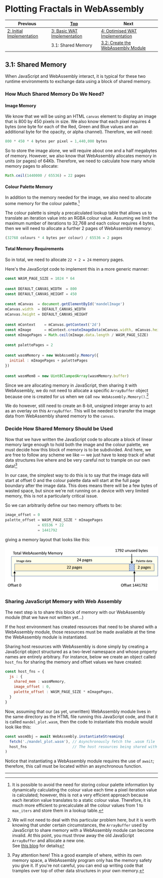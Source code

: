 # Plotting Fractals in WebAssembly

| Previous | [Top](/chriswhealy/plotting-fractals-in-webassembly) | Next
|---|---|---
| [2: Initial Implementation](../../02%20Initial%20Implementation/) | [3: Basic WAT Implementation](../) | [4: Optimised WAT Implementation](../../04%20WAT%20Optimised%20Implementation/)
| | 3.1: Shared Memory | [3.2: Create the WebAssembly Module](../02/)

## 3.1: Shared Memory

When JavaScript and WebAssembly interact, it is typical for these two runtime environments to exchange data using a block of shared memory.


### How Much Shared Memory Do We Need?

#### Image Memory

We know that we will be using an HTML `canvas` element to display an image that is 800 by 450 pixels in size.
We also know that each pixel requires 4 bytes (one byte for each of the Red, Green and Blue values and an additional byte for the opacity, or alpha channel).
Therefore, we will need:

```javascript
800 * 450 * 4 bytes per pixel = 1,440,000 bytes
```

So to store the image alone, we will require about one and a half megabytes of memory.
However, we also know that WebAssembly allocates memory in units (or pages) of 64Kb.
Therefore, we need to calculate how many whole memory pages to allocate:

```javascript
Math.ceil(1440000 / 65536) = 22 pages
```

#### Colour Palette Memory

In addition to the memory needed for the image, we also need to allocate some memory for the colour palette.[^1]

The colour palette is simply a precalculated lookup table that allows us to translate an iteration value into an RGBA colour value.
Assuming we limit the maximum number of iterations to 32,768 and each colour requires 4 bytes, then we will need to allocate a further 2 pages of WebAssembly memory:

```javascript
(32768 colours * 4 bytes per colour) / 65536 = 2 pages
```

#### Total Memory Requirements

So in total, we need to allocate `22 + 2 = 24` memory pages.

Here's the JavaScript code to implement this in a more generic manner:

```javascript
const WASM_PAGE_SIZE = 1024 * 64

const DEFAULT_CANVAS_WIDTH  = 800
const DEFAULT_CANVAS_HEIGHT = 450

const mCanvas  = document.getElementById('mandelImage')
mCanvas.width  = DEFAULT_CANVAS_WIDTH
mCanvas.height = DEFAULT_CANVAS_HEIGHT

const mContext    = mCanvas.getContext('2d')
const mImage      = mContext.createImageData(mCanvas.width, mCanvas.height)
const mImagePages = Math.ceil(mImage.data.length / WASM_PAGE_SIZE)

const palettePages = 2

const wasmMemory = new WebAssembly.Memory({
  initial : mImagePages + palettePages
})

const wasmMem8 = new Uint8ClampedArray(wasmMemory.buffer)
```

Since we are allocating memory in JavaScript, then sharing it with WebAssembly, we do not need to allocate a specific `ArrayBuffer` object because one is created for us when we call `new WebAssembly.Memory()`.[^2]

We do however, still need to create an 8-bit, unsigned integer array to act as an overlay on this `ArrayBuffer`.
This will be needed to transfer the image data from WebAssembly shared memory to the `canvas`.

### Decide How Shared Memory Should be Used

Now that we have written the JavaScript code to allocate a block of linear memory large enough to hold both the image and the colour palette, we must decide how this block of memory is to be subdivided.
And here, we are free to follow any scheme we like &mdash; we just have to keep track of what data structures live where and be very careful not to trample on our own data![^3]

In our case, the simplest way to do this is to say that the image data will start at offset 0 and the colour palette data will start at the full page boundary after the image data.
This does means there will be a few bytes of wasted space, but since we're not running on a device with very limited memory, this is not a particularly critical issue.

So we can arbitrarily define our two memory offsets to be:

```javascript
image_offset = 0
palette_offset = WASM_PAGE_SIZE * mImagePages
               = 65536 * 22
               = 1441792
```

giving a memory layout that looks like this:

![Memory Layout](/assets/chriswhealy/Memory%20Layout.png)

### Sharing JavaScript Memory with Web Assembly

The next step is to share this block of memory with our WebAssembly module (that we have not written yet...)

If the host environment has created resources that need to be shared with a WebAssembly module, those resources must be made available at the time the WebAssembly module is instantiated.

Sharing host resources with WebAssembly is done simply by creating a JavaScript object structured as a two-level namespace and whose property names are entirely arbitrary.
For instance, below we create an object called `host_fns` for sharing the memory and offset values we have created:

```javascript
const host_fns = {
  js : {
    shared_mem : wasmMemory,
    image_offset : 0,
    palette_offset : WASM_PAGE_SIZE * mImagePages,
  }
}
```

Now, assuming that our (as yet, unwritten) WebAssembly module lives in the same directory as the HTML file running this JavaScript code, and that it is called `mandel_plot.wasm`, then the code to instantiate this module would look like this:

```javascript
const wasmObj = await WebAssembly.instantiateStreaming(
  fetch('./mandel_plot.wasm'), // Asynchronously fetch the .wasm file
  host_fns                     // The host resources being shared with this module instance
)
```

Notice that instantiating a WebAssembly module requires the use of `await`; therefore, this call must be located within an asynchronous function.

---

[^1]: It is possible to avoid the need for storing colour palette information by dynamically calculating the colour value each time a pixel iteration value is calculated; however, this is not a very efficient approach because each iteration value translates to a static colour value.  Therefore, it is much more efficient to precalculate all the colour values from 1 to `max_iters` and store them in a lookup table.
[^2]: We will not need to deal with this particular problem here, but it is worth knowing that under certain circumstances, the `ArrayBuffer` used by JavaScript to share memory with a WebAssembly module can become invalid.  At this point, you must throw away the old JavaScript `ArrayBuffer` and allocate a new one.<br>See [this blog](https://awesome.red-badger.com/chriswhealy/memory-grow-and-arraybuffers) for details
[^3]: Pay attention here!  This a good example of where, within its own memory space, a WebAssembly program only has the memory safety you give it.  If you're not careful, you can end up writing code that tramples over top of other data structures in your own memory.
